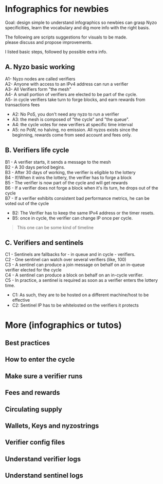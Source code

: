 # Infographics for newbies

Goal: design simple to understand infographics so newbies can grasp Nyzo specificities, learn the vocabulary and dig more info with the right basis.

The following are scripts suggestions for visuals to be made.  
please discuss and propose improvements.

I listed basic steps, followed by possible extra info.

## A. Nyzo basic working

A1- Nyzo nodes are called verifiers  
A2- Anyone with access to an IPv4 address can run a verifier  
A3- All Verifiers form "the mesh"  
A4- A small portion of verifiers are elected to be part of the cycle.  
A5- in cycle verifiers take turn to forge blocks, and earn rewards from transactions fees

* A2: No PoS, you don't need any nyzo to run a verifier
* A3: the mesh is composed of "the cycle" and "the queue".
* A4: the cycle votes for new verifiers at specific time interval
* A5: no PoW, no halving, no emission. All nyzos exists since the beginning, rewards come from seed account and fees only.

## B. Verifiers life cycle

B1 - A verifier starts, it sends a message to the mesh  
B2 - A 30 days period begins.  
B3 - After 30 days of working, the verifier is eligible to the lottery  
B4 - If/When it wins the lottery, the verifier has to forge a block  
B5 - The verifier is now part of the cycle and will get rewards  
B6 - If a verifier does not forge a block when it's its turn, he drops out of the cycle  
B7 - If a verifier exhibits consistent bad performance metrics, he can be voted out of the cycle  

* B2: The Verifier has to keep the same IPv4 address or the timer resets.  
* B5: once in cycle, the verifier can change IP once per cycle.

> This one can be some kind of timeline

## C. Verifiers and sentinels

C1 - Sentinels are fallbacks for - in queue and in cycle - verifiers.  
C2 - One sentinel can watch over several verifiers (like, 100)  
C3 - A sentinel can produce a join message on behalf on an in-queue verifier elected for the cycle  
C4 - A sentinel can produce a block on behalf on an in-cycle verifier.  
C5 - In practice, a sentinel is required as soon as a verifier enters the lottery time.  

* C1: As such, they are to be hosted on a different machine/host to be effective  
* C2: Sentinel IP has to be whitelosted on the verifiers it protects

# More (infographics or tutos)

## Best practices

## How to enter the cycle

## Make sure a verifier runs

## Fees and rewards

## Circulating supply

## Wallets, Keys and nyzostrings

## Verifier config files

## Understand verifier logs

## Understand sentinel logs

